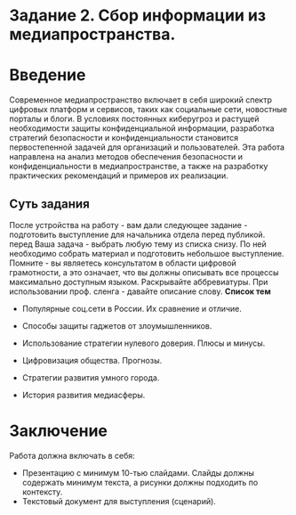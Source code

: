 # Задание 2. Сбор информации из медиапространства. 
# Введение
Современное медиапространство включает в себя широкий спектр цифровых платформ и сервисов, таких как социальные сети, новостные порталы и блоги. В условиях постоянных киберугроз и растущей необходимости защиты конфиденциальной информации, разработка стратегий безопасности и конфиденциальности становится первостепенной задачей для организаций и пользователей. Эта работа направлена на анализ методов обеспечения безопасности и конфиденциальности в медиапространстве, а также на разработку практических рекомендаций и примеров их реализации.
## Суть задания
После устройства на работу - вам дали следующее задание - подготовить выступление для начальника отдела перед публикой. перед Ваша задача - выбрать любую тему из списка снизу. По ней необходимо собрать материал и подготовить небольшое выступление. Помните - вы являетесь консультатом в области цифровой грамотности, а это означает, что вы должны описывать все процессы максимально доступным языком. Раскрывайте аббревиатуры. При использовании проф. сленга - давайте описание слову. 
**Список тем**

- Популярные соц.сети в России. Их сравнение и отличие.

- Способы защиты гаджетов от злоумышленников.

- Использование стратегии нулевого доверия. Плюсы и минусы.
  
- Цифровизация общества. Прогнозы.

- Стратегии развития умного города.

- История развития медиасферы. 
  
# Заключение
Работа должна включать в себя: 
- Презентацию с минимум 10-тью слайдами. Слайды должны содержать минимум текста, а рисунки должны подходить по контексту. 
- Текстовый документ для выступления (сценарий).
  


